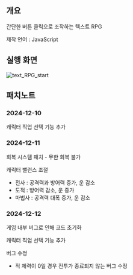 ## 개요
간단한 버튼 클릭으로 조작하는 텍스트  RPG

제작 언어 : JavaScript

## 실행 화면
![text_RPG_start](https://github.com/user-attachments/assets/7bbfd1c6-68bf-4a6f-9283-be4f1713035c)

## 패치노트

### 2024-12-10
캐릭터 직업 선택 기능 추가

### 2024-12-11
회복 시스템 패치 - 무한 회복 불가

캐릭터 밸런스 조절
- 전사 : 공격력과 방어력 증가, 운 감소
- 도적 : 방어력 감소, 운 증가
- 마법사 : 공격력 대폭 증가, 운 감소

### 2024-12-12
게임 내부 버그로 인해 코드 초기화

캐릭터 직업 선택 기능 추가

버그 수정
- 적 체력이 0일 경우 전투가 종료되지 않는 버그 수정 